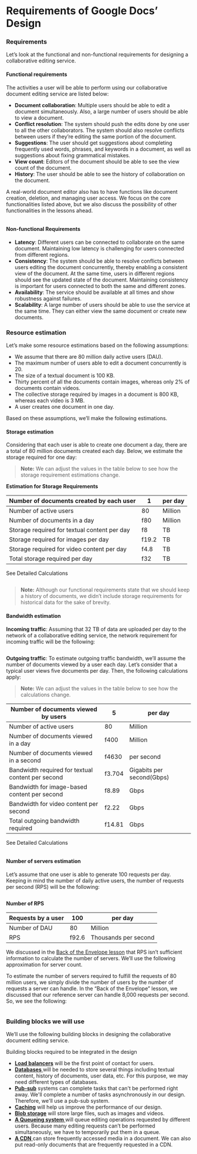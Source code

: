 # Requirements of Google Docs’ Design

### Requirements <a href="#requirements-0" id="requirements-0"></a>

Let’s look at the functional and non-functional requirements for designing a collaborative editing service.

#### Functional requirements <a href="#functional-requirements-1" id="functional-requirements-1"></a>

The activities a user will be able to perform using our collaborative document editing service are listed below:

* **Document collaboration**: Multiple users should be able to edit a document simultaneously. Also, a large number of users should be able to view a document.
* **Conflict resolution**: The system should push the edits done by one user to all the other collaborators. The system should also resolve conflicts between users if they’re editing the same portion of the document.
* **Suggestions**: The user should get suggestions about completing frequently used words, phrases, and keywords in a document, as well as suggestions about fixing grammatical mistakes.
* **View count**: Editors of the document should be able to see the view count of the document.
* **History**: The user should be able to see the history of collaboration on the document.

A real-world document editor also has to have functions like document creation, deletion, and managing user access. We focus on the core functionalities listed above, but we also discuss the possibility of other functionalities in the lessons ahead.

<figure><img src="https://kuweiguge.github.io/Grokking-Modern-System-Design-Interview-Gitbook/.gitbook/assets/Screenshot 2023-09-06 at 2.29.57 AM.png" alt=""><figcaption></figcaption></figure>

#### Non-functional Requirements <a href="#non-functional-requirements-0" id="non-functional-requirements-0"></a>

* **Latency**: Different users can be connected to collaborate on the same document. Maintaining low latency is challenging for users connected from different regions.
* **Consistency**: The system should be able to resolve conflicts between users editing the document concurrently, thereby enabling a consistent view of the document. At the same time, users in different regions should see the updated state of the document. Maintaining consistency is important for users connected to both the same and different zones.
* **Availability**: The service should be available at all times and show robustness against failures.
* **Scalability**: A large number of users should be able to use the service at the same time. They can either view the same document or create new documents.

### Resource estimation <a href="#resource-estimation-0" id="resource-estimation-0"></a>

Let’s make some resource estimations based on the following assumptions:

* We assume that there are 80 million daily active users (DAU).
* The maximum number of users able to edit a document concurrently is 20.
* The size of a textual document is 100 KB.
* Thirty percent of all the documents contain images, whereas only 2% of documents contain videos.
* The collective storage required by images in a document is 800 KB, whereas each video is 3 MB.
* A user creates one document in one day.

Based on these assumptions, we’ll make the following estimations.

#### Storage estimation <a href="#storage-estimation-1" id="storage-estimation-1"></a>

Considering that each user is able to create one document a day, there are a total of 80 million documents created each day. Below, we estimate the storage required for one day:

> **Note:** We can adjust the values in the table below to see how the storage requirement estimations change.

**Estimation for Storage Requirements**

| Number of documents created by each user     | 1     | per day |
| -------------------------------------------- | ----- | ------- |
| Number of active users                       | 80    | Million |
| Number of documents in a day                 | f80   | Million |
| Storage required for textual content per day | f8    | TB      |
| Storage required for images per day          | f19.2 | TB      |
| Storage required for video content per day   | f4.8  | TB      |
| Total storage required per day               | f32   | TB      |

See Detailed Calculations

<figure><img src="https://kuweiguge.github.io/Grokking-Modern-System-Design-Interview-Gitbook/.gitbook/assets/Screenshot 2023-09-06 at 2.30.32 AM.png" alt=""><figcaption></figcaption></figure>

> **Note:** Although our functional requirements state that we should keep a history of documents, we didn’t include storage requirements for historical data for the sake of brevity.

#### Bandwidth estimation <a href="#bandwidth-estimation-0" id="bandwidth-estimation-0"></a>

**Incoming traffic**: Assuming that 32 TB of data are uploaded per day to the network of a collaborative editing service, the network requirement for incoming traffic will be the following:

<figure><img src="https://kuweiguge.github.io/Grokking-Modern-System-Design-Interview-Gitbook/.gitbook/assets/Screenshot 2023-09-06 at 2.31.11 AM.png" alt=""><figcaption></figcaption></figure>

**Outgoing traffic**: To estimate outgoing traffic bandwidth, we’ll assume the number of documents viewed by a user each day. Let’s consider that a typical user views five documents per day. Then, the following calculations apply:

> **Note:** We can adjust the values in the table below to see how the calculations change.



| Number of documents viewed by users               | 5      | per day                   |
| ------------------------------------------------- | ------ | ------------------------- |
| Number of active users                            | 80     | Million                   |
| Number of documents viewed in a day               | f400   | Million                   |
| Number of documents viewed in a second            | f4630  | per second                |
| Bandwidth required for textual content per second | f3.704 | Gigabits per second(Gbps) |
| Bandwidth for image-based content per second      | f8.89  | Gbps                      |
| Bandwidth for video content per second            | f2.22  | Gbps                      |
| Total outgoing bandwidth required                 | f14.81 | Gbps                      |

See Detailed Calculations

<figure><img src="https://kuweiguge.github.io/Grokking-Modern-System-Design-Interview-Gitbook/.gitbook/assets/Screenshot 2023-09-06 at 2.31.44 AM.png" alt=""><figcaption></figcaption></figure>

#### Number of servers estimation <a href="#number-of-servers-estimation-0" id="number-of-servers-estimation-0"></a>

Let’s assume that one user is able to generate 100 requests per day. Keeping in mind the number of daily active users, the number of requests per second (RPS) will be the following:

<figure><img src="https://kuweiguge.github.io/Grokking-Modern-System-Design-Interview-Gitbook/.gitbook/assets/Screenshot 2023-09-06 at 2.31.59 AM.png" alt=""><figcaption></figcaption></figure>

**Number of RPS**

| Requests by a user | 100   | per day              |
| ------------------ | ----- | -------------------- |
| Number of DAU      | 80    | Million              |
| RPS                | f92.6 | Thousands per second |

We discussed in the [Back of the Envelope lesson](../back-of-the-envelope-calculations/put-back-of-the-envelope-numbers-in-perspective.md) that RPS isn’t sufficient information to calculate the number of servers. We’ll use the following approximation for server count.

To estimate the number of servers required to fulfill the requests of 80 million users, we simply divide the number of users by the number of requests a server can handle. In the “Back of the Envelope” lesson, we discussed that our reference server can handle 8,000 requests per second. So, we see the following:

<figure><img src="https://kuweiguge.github.io/Grokking-Modern-System-Design-Interview-Gitbook/.gitbook/assets/Screenshot 2023-09-06 at 2.32.53 AM.png" alt=""><figcaption></figcaption></figure>

### Building blocks we will use <a href="#building-blocks-we-will-use-0" id="building-blocks-we-will-use-0"></a>

We’ll use the following building blocks in designing the collaborative document editing service.

Building blocks required to be integrated in the design

* [**Load balancers**](../load-balancers/introduction-to-load-balancers.md) will be the first point of contact for users.
* [**Databases** ](../databases/introduction-to-databases.md)will be needed to store several things including textual content, history of documents, user data, etc. For this purpose, we may need different types of databases.
* [**Pub-sub**](../pub-sub/system-design-the-pub-sub-abstraction.md) systems can complete tasks that can't be performed right away. We'll complete a number of tasks asynchronously in our design. Therefore, we'll use a pub-sub system.
* [**Caching**](../distributed-cache/system-design-the-distributed-cache.md) will help us improve the performance of our design.
* [**Blob storage**](../blob-store/system-design-a-blob-store.md) will store large files, such as images and videos.
* [**A Queueing system** ](../distributed-messaging-queue/system-design-the-distributed-messaging-queue.md)will queue editing operations requested by different users. Because many editing requests can’t be performed simultaneously, we have to temporarily put them in a queue.
* [**A CDN** ](../content-delivery-network-cdn/system-design-the-content-delivery-network-cdn.md)can store frequently accessed media in a document. We can also put read-only documents that are frequently requested in a CDN.
